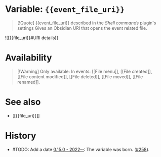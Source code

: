 # Variable: `{{event_file_uri}}`
> [!Quote] {{event_file_uri}} described in the *Shell commands* plugin's settings
> Gives an Obsidian URI that opens the event related file.

![[{{file_uri}}#URI details]]

# Availability
> [!Warning] Only available:
> In events: [[File menu]], [[File created]], [[File content modified]], [[File deleted]], [[File moved]], [[File renamed]].

# See also
- [[{{file_uri}}]]

# History
- #TODO: Add a date [0.15.0 - 2022--](https://github.com/Taitava/obsidian-shellcommands/blob/main/CHANGELOG.md#00---2022--): The variable was born. ([#258](https://github.com/Taitava/obsidian-shellcommands/issues/258)).